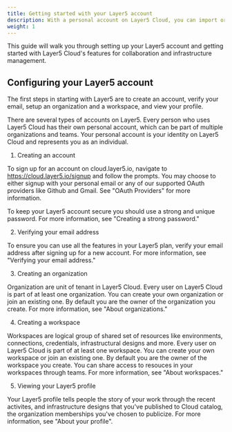 ```yaml
---
title: Getting started with your Layer5 account
description: With a personal account on Layer5 Cloud, you can import or create infrastructural designs, collaborate with others through workspaces and teams, and more.
weight: 1
---
```


This guide will walk you through setting up your Layer5 account and getting started with Layer5 Cloud's features for collaboration and infrastructure management.

## Configuring your Layer5 account

The first steps in starting with Layer5 are to create an account, verify your email, setup an organization and a workspace, and view your profile.

There are several types of accounts on Layer5. Every person who uses Layer5 Cloud has their own personal account, which can be part of multiple organizations and teams. Your personal account is your identity on Layer5 Cloud and represents you as an individual.

1. Creating an account

To sign up for an account on cloud.layer5.io, navigate to <https://cloud.layer5.io/signup> and follow the prompts.
You may choose to either signup with your personal email or any of our supported OAuth providers like Github and Gmail. See "OAuth Providers" for more information.

To keep your Layer5 account secure you should use a strong and unique password. For more information, see "Creating a strong password."

2. Verifying your email address

To ensure you can use all the features in your Layer5 plan, verify your email address after signing up for a new account. For more information, see "Verifying your email address."

<!-- considering we would want to use 2FA in future
4. Configuring two-factor authentication

Two-factor authentication, or 2FA, is an extra layer of security used when logging into websites or apps. We strongly urge you to configure 2FA for the safety of your account. For more information, see "About two-factor authentication."

Optionally, after you have configured 2FA, add a passkey to your account to enable a secure, passwordless login. For more information, see "About passkeys" and "Managing your passkeys." -->

3. Creating an organization

Organization are unit of tenant in Layer5 Cloud. Every user on Layer5 Cloud is part of at least one organization. You can create your own organization or join an existing one. By default you are the owner of the organization you create. For more information, see "About organizations."


4. Creating a workspace

Workspaces are logical group of shared set of resources like environments, connections, credentials, infrastructural designs and more. Every user on Layer5 Cloud is part of at least one workspace. You can create your own workspace or join an existing one. By default you are the owner of the workspace you create. You can share access to resouces in your workspaces through teams. For more information, see "About workspaces."

5. Viewing your Layer5 profile

Your Layer5 profile tells people the story of your work through the recent activites, and infrastructure designs that you've published to Cloud catalog, the organization memberships you've chosen to publicize. For more information, see "About your profile".
